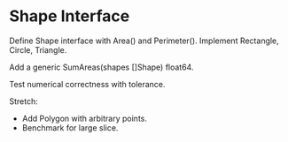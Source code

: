 # Shape Interface

Define Shape interface with Area() and Perimeter(). Implement Rectangle, Circle, Triangle.

Add a generic SumAreas(shapes []Shape) float64.

Test numerical correctness with tolerance.

Stretch:
- Add Polygon with arbitrary points.
- Benchmark for large slice.
